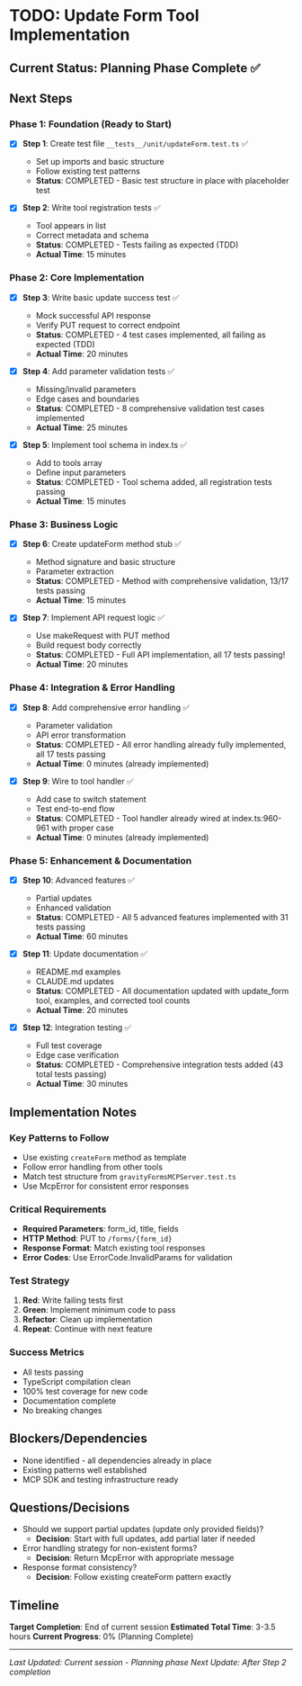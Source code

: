 # TODO: Update Form Tool Implementation

## Current Status: Planning Phase Complete ✅

## Next Steps

### Phase 1: Foundation (Ready to Start)
- [x] **Step 1**: Create test file `__tests__/unit/updateForm.test.ts` ✅
  - Set up imports and basic structure
  - Follow existing test patterns
  - **Status**: COMPLETED - Basic test structure in place with placeholder test

- [x] **Step 2**: Write tool registration tests ✅
  - Tool appears in list
  - Correct metadata and schema
  - **Status**: COMPLETED - Tests failing as expected (TDD)
  - **Actual Time**: 15 minutes

### Phase 2: Core Implementation  
- [x] **Step 3**: Write basic update success test ✅
  - Mock successful API response
  - Verify PUT request to correct endpoint
  - **Status**: COMPLETED - 4 test cases implemented, all failing as expected (TDD)
  - **Actual Time**: 20 minutes

- [x] **Step 4**: Add parameter validation tests ✅
  - Missing/invalid parameters
  - Edge cases and boundaries
  - **Status**: COMPLETED - 8 comprehensive validation test cases implemented
  - **Actual Time**: 25 minutes

- [x] **Step 5**: Implement tool schema in index.ts ✅
  - Add to tools array
  - Define input parameters
  - **Status**: COMPLETED - Tool schema added, all registration tests passing
  - **Actual Time**: 15 minutes

### Phase 3: Business Logic
- [x] **Step 6**: Create updateForm method stub ✅
  - Method signature and basic structure
  - Parameter extraction
  - **Status**: COMPLETED - Method with comprehensive validation, 13/17 tests passing
  - **Actual Time**: 15 minutes

- [x] **Step 7**: Implement API request logic ✅
  - Use makeRequest with PUT method
  - Build request body correctly
  - **Status**: COMPLETED - Full API implementation, all 17 tests passing!
  - **Actual Time**: 20 minutes

### Phase 4: Integration & Error Handling
- [x] **Step 8**: Add comprehensive error handling ✅
  - Parameter validation
  - API error transformation
  - **Status**: COMPLETED - All error handling already fully implemented, all 17 tests passing
  - **Actual Time**: 0 minutes (already implemented)

- [x] **Step 9**: Wire to tool handler ✅
  - Add case to switch statement
  - Test end-to-end flow
  - **Status**: COMPLETED - Tool handler already wired at index.ts:960-961 with proper case
  - **Actual Time**: 0 minutes (already implemented)

### Phase 5: Enhancement & Documentation
- [x] **Step 10**: Advanced features ✅
  - Partial updates
  - Enhanced validation
  - **Status**: COMPLETED - All 5 advanced features implemented with 31 tests passing
  - **Actual Time**: 60 minutes

- [x] **Step 11**: Update documentation ✅
  - README.md examples
  - CLAUDE.md updates
  - **Status**: COMPLETED - All documentation updated with update_form tool, examples, and corrected tool counts
  - **Actual Time**: 20 minutes

- [x] **Step 12**: Integration testing ✅
  - Full test coverage
  - Edge case verification  
  - **Status**: COMPLETED - Comprehensive integration tests added (43 total tests passing)
  - **Actual Time**: 30 minutes

## Implementation Notes

### Key Patterns to Follow
- Use existing `createForm` method as template
- Follow error handling from other tools
- Match test structure from `gravityFormsMCPServer.test.ts`
- Use McpError for consistent error responses

### Critical Requirements
- **Required Parameters**: form_id, title, fields
- **HTTP Method**: PUT to `/forms/{form_id}`
- **Response Format**: Match existing tool responses
- **Error Codes**: Use ErrorCode.InvalidParams for validation

### Test Strategy
1. **Red**: Write failing tests first
2. **Green**: Implement minimum code to pass
3. **Refactor**: Clean up implementation
4. **Repeat**: Continue with next feature

### Success Metrics
- All tests passing
- TypeScript compilation clean
- 100% test coverage for new code
- Documentation complete
- No breaking changes

## Blockers/Dependencies
- None identified - all dependencies already in place
- Existing patterns well established
- MCP SDK and testing infrastructure ready

## Questions/Decisions
- Should we support partial updates (update only provided fields)?
  - **Decision**: Start with full updates, add partial later if needed
- Error handling strategy for non-existent forms?
  - **Decision**: Return McpError with appropriate message
- Response format consistency?
  - **Decision**: Follow existing createForm pattern exactly

## Timeline
**Target Completion**: End of current session
**Estimated Total Time**: 3-3.5 hours
**Current Progress**: 0% (Planning Complete)

---
*Last Updated: Current session - Planning phase*
*Next Update: After Step 2 completion*